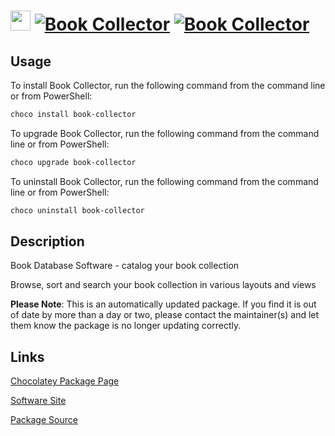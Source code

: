 ﻿# <img src="https://cdn.jsdelivr.net/gh/mkevenaar/chocolatey-packages@80cca03cb46a5447d642966a1fe87ab354ae8b3a/icons/book-collector.png" width="32" height="32"/> [![Book Collector](https://img.shields.io/chocolatey/v/book-collector.svg?label=Book+Collector)](https://chocolatey.org/packages/book-collector) [![Book Collector](https://img.shields.io/chocolatey/dt/book-collector.svg)](https://chocolatey.org/packages/book-collector)

## Usage
To install Book Collector, run the following command from the command line or from PowerShell:
```powershell
choco install book-collector
```

To upgrade Book Collector, run the following command from the command line or from PowerShell:
```powershell
choco upgrade book-collector
```

To uninstall Book Collector, run the following command from the command line or from PowerShell:
```powershell
choco uninstall book-collector
```

## Description
Book Database Software - catalog your book collection

Browse, sort and search your book collection in various layouts and views

**Please Note**: This is an automatically updated package. If you find it is
out of date by more than a day or two, please contact the maintainer(s) and
let them know the package is no longer updating correctly.


## Links
[Chocolatey Package Page](https://chocolatey.org/packages/book-collector)

[Software Site](https://www.collectorz.com/book/book-collector)

[Package Source](https://github.com/mkevenaar/chocolatey-packages/tree/master/automatic/book-collector)

